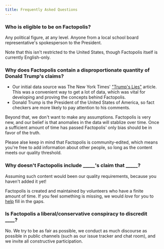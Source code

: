 ```yaml
---
title: Frequently Asked Questions
---
```


### Who is eligible to be on Factopolis?

Any political figure, at any level.  Anyone from a local school board
representative's spokesperson to the President.

Note that this isn't restricted to the United States, though
Factopolis itself is currently English-only.

### Why does Factopolis contain a disproportionate quantity of Donald Trump's claims?

 * Our initial data source was The New York Times' ["Trump's
   Lies"](https://www.nytimes.com/interactive/2017/06/23/opinion/trumps-lies.html)
   article. This was a convenient way to get a lot of data, which was
   vital for developing and proving the concepts behind Factopolis.
 * Donald Trump is the President of the United States of America, so
   fact checkers are more likely to pay attention to his comments.

Beyond that, we don't want to make any assumptions. Factopolis is very
new, and our belief is that anomalies in the data will stablize over
time. Once a sufficient amount of time has passed Factopolis' only
bias should be in favor of the truth.

Please alse keep in mind that Factopolis is community-edited, which
means you're free to add information about other people, so long as
the content meets our quality threshold.

### Why doesn't Factopolis include _____'s claim that _____?

Assuming such content would been our quality requirements, because you
haven't added it yet!

Factopolis is created and maintained by volunteers who have a finite
amount of time. If you feel something is missing, we would *love* for
you to [help](/contributing) fill in the gaps.

### Is Factopolis a liberal/conservative conspiracy to discredit ____?

No. We try to be as fair as possible, we conduct as much discourse as
possible in public channels (such as our issue tracker and chat
room), and we invite all constructive participation.
